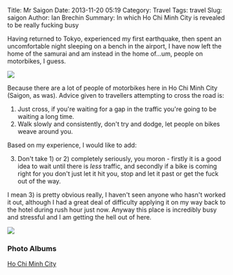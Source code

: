 Title: Mr Saigon
Date: 2013-11-20 05:19
Category: Travel
Tags: travel
Slug: saigon
Author: Ian Brechin
Summary: In which Ho Chi Minh City is revealed to be really fucking busy


Having returned to Tokyo, experienced my first earthquake, then spent an uncomfortable night sleeping on a bench in the airport, I have now left the home of the samurai and am instead in the home of...um, people on motorbikes, I guess.  

![](https://lh4.googleusercontent.com/-pe-9GTFEiK4/Uowu-o8BTXI/AAAAAAAAD2U/pWKXYz9DBwo/s768/DSC00927.JPG)

Because there are a lot of people of motorbikes here in Ho Chi Minh City (Saigon, as was). Advice given to travellers attempting to cross the road is:  

1) Just cross, if you're waiting for a gap in the traffic you're going to be waiting a long time.  
2) Walk slowly and consistently, don't try and dodge, let people on bikes weave around you.  

Based on my experience, I would like to add:  

3) Don't take 1) or 2) completely seriously, you moron - firstly it is a good idea to wait until there is *less* traffic, and secondly if a bike is coming right for you don't just let it hit you, stop and let it past or get the fuck out of the way.  

I mean 3) is pretty obvious really, I haven't seen anyone who hasn't worked it out, although I had a great deal of difficulty applying it on my way back to the hotel during rush hour just now. Anyway this place is incredibly busy and stressful and I am getting the hell out of here.  

![](https://lh4.googleusercontent.com/-BtNLfVW8rQ8/UoxDkxfIInI/AAAAAAAAD5Y/deI9_I3d_N8/s768/DSC00982.JPG)

### Photo Albums

[Ho Chi Minh City](https://picasaweb.google.com/110277251572045373854/HoChiMinhCity?authuser=0&authkey=Gv1sRgCLmQ08SV78H_owE&feat=directlink)  